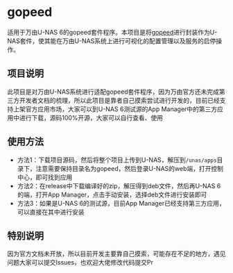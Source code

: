 # gopeed

适用于万由U-NAS 6的gopeed套件程序。本项目是将[gopeed](https://github.com/GopeedLab/gopeed)进行封装作为U-NAS套件，使其能在万由U-NAS系统上进行可视化的配置管理以及服务的启停操作。

## 项目说明

此项目是对万由U-NAS系统进行适配gopeed套件程序，因为万由官方还未完成第三方开发者文档的梳理，所以此项目是靠者自己摸索尝试进行开发的，目前已经支持上架官方应用市场，大家可以到U-NAS 6测试源的App Manager中的第三方应用中进行下载，源码100%开源，大家可以自行查看、使用

## 使用方法

- 方法1：下载项目源码，然后将整个项目上传到U-NAS，解压到`/unas/apps`目录下，注意需要保持目录名为gopeed，然后登录U-NAS的web端，打开控制中心，即可找到应用
- 方法2：在release中下载编译好的zip，解压得到deb文件，然后再U-NAS 6的端，打开App Manager，点击手动安装，选择deb文件进行安装即可
- 方法3：如果是U-NAS 6的测试源，目前App Manager已经支持第三方应用，可以直接在其中进行安装

## 特别说明

因为官方文档未开放，所以目前开发主要靠自己摸索，可能存在不足的地方，遇见问题大家可以提交Issues，也欢迎大佬修改代码提交Pr
